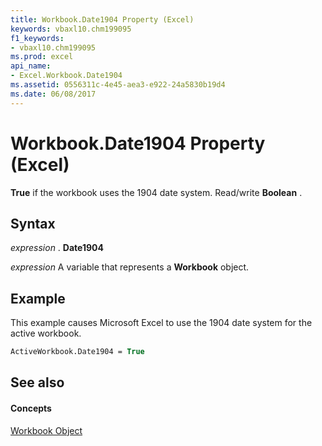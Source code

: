 ```yaml
---
title: Workbook.Date1904 Property (Excel)
keywords: vbaxl10.chm199095
f1_keywords:
- vbaxl10.chm199095
ms.prod: excel
api_name:
- Excel.Workbook.Date1904
ms.assetid: 0556311c-4e45-aea3-e922-24a5830b19d4
ms.date: 06/08/2017
---
```



# Workbook.Date1904 Property (Excel)

 **True** if the workbook uses the 1904 date system. Read/write **Boolean** .


## Syntax

 _expression_ . **Date1904**

 _expression_ A variable that represents a **Workbook** object.


## Example

This example causes Microsoft Excel to use the 1904 date system for the active workbook.


```vb
ActiveWorkbook.Date1904 = True
```


## See also


#### Concepts


[Workbook Object](Excel.Workbook.md)

